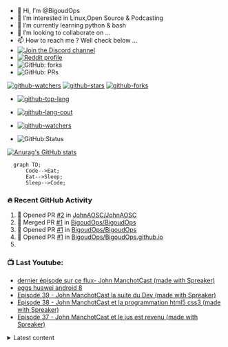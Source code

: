 - 👋 Hi, I’m @BigoudOps
- 👀 I’m interested in Linux,Open Source & Podcasting
- 🌱 I’m currently learning python & bash
- 💞️ I’m looking to collaborate on ...
- 📫 How to reach me ? Well check below ...
- [![Join the Discord channel](https://img.shields.io/static/v1.svg?label=%20Rejoignez-moi%20sur%20Discordl&message=%F0%9F%8E%86&color=7289DA&logo=discord&logoColor=white&labelColor=2C2F33)](https://discord.gg/bfB6Ve6) 
- [![Reddit profile](https://img.shields.io/reddit/subreddit-subscribers/apdm?style=social)](https://www.reddit.com/r/apdm)
- ![GitHub: forks](https://flat.badgen.net/github/forks/BigoudOPS/BigoudOps?params) 
- ![GitHub: PRs](https://flat.badgen.net/github/prs/BigoudOps/BigoudOps?params)

[![github-watchers](https://img.shields.io/github/watchers/BigoudOps/BigoudOps?label=Watch&style=social&logo=github)](https://github.com/BigoudOps/BigoudOps)
[![github-stars](https://img.shields.io/github/stars/BigoudOps/BigoudOps?style=social&logo=github)](https://github.com/BigoudOps/BigoudOps)
[![github-forks](https://img.shields.io/github/forks/BigoudOps/BigoudOps?label=Fork&style=social&logo=github)](https://github.com/BigoudOps/BigoudOps)

- [![github-top-lang](https://img.shields.io/github/languages/top/BigoudOps/BigoudOps.github.io?style=social&logo=github)](https://github.com/BigoudOps/BigoudOps)

- [![github-lang-cout](https://img.shields.io/github/languages/count/BigoudOps/BigoudOps.github.io?style=social&logo=github)](https://github.com/BigoudOps/BigoudOps)

- [![github-watchers](https://img.shields.io/github/watchers/BigoudOps/BigoudOps.github.io?label=Watch&style=social&logo=github)](https://github.com/BigoudOps/BigoudOps.github.io)

- ![GitHub:Status](https://flat.badgen.net/github/status/BigoudOps/BigoudOps.github.io/gh-pages)
<!---

BigoudOps/BigoudOps is a ✨ special ✨ repository because its `README.md` (this file) appears on your GitHub profile.
You can click the Preview link to take a look at your changes.
--->

[![Anurag's GitHub stats](https://github-readme-stats.vercel.app/api?username=BigoudOps&show_icons=true&hide_border=false&title_color=3B1F94f&icon_color=FFE500&bg_color=09131B&text_color=ffffff&border_color=0c1a25)](https://github.com/anuraghazra/github-readme-stats)
```mermaid
  graph TD;
      Code-->Eat;
      Eat-->Sleep;
      Sleep-->Code;
```
### 🔥 Recent GitHub Activity

<!--START_SECTION:activity-->
1. 💪 Opened PR [#2](https://github.com/JohnAOSC/JohnAOSC/pull/2) in [JohnAOSC/JohnAOSC](https://github.com/JohnAOSC/JohnAOSC)
2. 🎉 Merged PR [#1](https://github.com/BigoudOps/BigoudOps/pull/1) in [BigoudOps/BigoudOps](https://github.com/BigoudOps/BigoudOps)
3. 💪 Opened PR [#1](https://github.com/BigoudOps/BigoudOps/pull/1) in [BigoudOps/BigoudOps](https://github.com/BigoudOps/BigoudOps)
4. 💪 Opened PR [#1](https://github.com/BigoudOps/BigoudOps.github.io/pull/1) in [BigoudOps/BigoudOps.github.io](https://github.com/BigoudOps/BigoudOps.github.io)
5. 
<!--END_SECTION:activity-->
### 📺 Last Youtube:

<!-- YOUTUBE:START -->
- [dernier épisode sur ce flux- John ManchotCast &lpar;made with Spreaker&rpar;](https://www.youtube.com/watch?v=J73IX1faNfA)
- [eggs huawei android 8](https://www.youtube.com/watch?v=SC5zfie0hd0)
- [Episode 39 - John ManchotCast la suite du Dev &lpar;made with Spreaker&rpar;](https://www.youtube.com/watch?v=X6nS3IbHg8w)
- [Episode 38 - John ManchotCast et la programmation html5 css3 &lpar;made with Spreaker&rpar;](https://www.youtube.com/watch?v=zpNfZxyzIiI)
- [Episode 37 - John ManchotCast et le jus est revenu &lpar;made with Spreaker&rpar;](https://www.youtube.com/watch?v=TBpIZKNmpEc)
<!-- YOUTUBE:END -->
<details>
  <summary>Latest content</summary>

<!-- BLOG-POST-LIST:START -->
- [Nouvelle année nouveaux projets](https://bigoudops.fr/nouvelle-annee-nouveaux-projets/)
- [Bientôt 5 ans de Podcasts](https://bigoudops.fr/bientot-5-ans-de-podcasts/)
- [Personnaliser un thème complet pour Ventoy](https://bigoudops.fr/personnaliser-un-theme-complet-pour-ventoy/)
- [help me , ma souris ne clique plus](https://bigoudops.fr/help-me-ma-souris-ne-clique-plus/)
- [Contribuer facilement à OpenStreetMap](https://bigoudops.fr/contribuer-facilement-a-openstreetmap/)
<!-- BLOG-POST-LIST:END -->
  <details>
